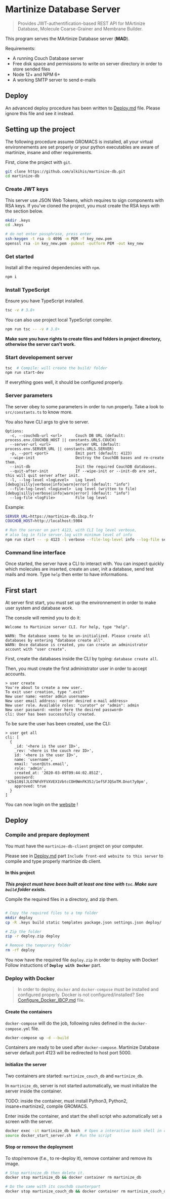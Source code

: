 # Martinize Database Server

> Provides JWT-authentification-based REST API for MArtinize Database, Molecule Coarse-Grainer and Membrane Builder.
 
This program serves the MArtinize Database server (**MAD**).

Requirements:
- A running Couch Database server 
- Free disk space and permissions to write on server directory in order to store sended files
- Node 12+ and NPM 6+
- A working SMTP server to send e-mails

## Deploy

An advanced deploy procedure has been written to [Deploy.md](./Deploy.md) file. Please ignore this file and see it instead.

## Setting up the project

The following procedure assume GROMACS is installed,
all your virtual environnements are set properly or 
your python executables are aware of martinize, insane and other requirements.

First, clone the project with `git`.
```bash
git clone https://github.com/alkihis/martinize-db.git
cd martinize-db
```

### Create JWT keys

This server use JSON Web Tokens, which requires to sign components with RSA keys. If you've cloned the project, you
must create the RSA keys with the section below.

```bash
mkdir .keys
cd .keys

# do not enter passphrase, press enter
ssh-keygen -t rsa -b 4096 -m PEM -f key_new.pem
openssl rsa -in key_new.pem -pubout -outform PEM -out key_new
```

### Get started

Install all the required dependencies with `npm`.
```bash
npm i
```

### Install TypeScript

Ensure you have TypeScript installed.
```bash
tsc -v # 3.8+
```

You can also use project local TypeScript compiler.
```bash
npm run tsc -- -v # 3.8+
```

**Make sure you have rights to create files and folders in project directory, otherwise the server can't work.**

### Start developement server

```bash
tsc  # Compile: will create the build/ folder
npm run start-dev
```

If everything goes well, it should be configured properly.

### Server parameters

The server obey to some parameters in order to run properly.
Take a look to `src/constants.ts` to know more.

You also have CLI args to give to server.

```
Options:
  -c, --couchdb-url <url>      Couch DB URL (default: process.env.COUCHDB_HOST || constants.URLS.COUCH)
  --server-url <url>           Server URL (default: process.env.SERVER_URL || constants.URLS.SERVER)
  -p, --port <port>            Emit port (default: 4123)
  --wipe-init                  Destroy the CouchDB bases and re-create them.
  --init-db                    Init the required CouchDB databases.
  --quit-after-init            If --wipe-init or --init-db are set, this will quit server after init.
  -l, --log-level <logLevel>   Log level [debug|silly|verbose|info|warn|error] (default: "info")
  --file-log-level <logLevel>  Log level (written to file) [debug|silly|verbose|info|warn|error] (default: "info")
  --log-file <logFile>         File log level
```

Example:
```bash
SERVER_URL=https://martinize-db.ibcp.fr
COUCHDB_HOST=http://localhost:5984

# Run the server on part 4123, with CLI log level verbose, 
# also log in file server.log with minimum level of info
npm run start -- -p 4123 -l verbose --file-log-level info --log-file server.log -c $COUCHDB_HOST --server-url $SERVER_URL
```

### Command line interface

Once started, the server have a CLI to interact with.
You can inspect quickly which molecules are inserted, create an user, init a database,
send test mails and more. Type `help` then enter to have informations.


## First start

At server first start, you must set up the environnement in order to make user system and database work.

The console will remind you to do it:
```
Welcome to Martinize server CLI. For help, type "help".

WARN: The database seems to be un-initialized. Please create all databases by entering "database create all".
WARN: Once database is created, you can create an administrator account with "user create".
```

First, create the databases inside the CLI by typing: `database create all`.

Then, you must create the first administrator user in order to accept accounts.

```
> user create
You're about to create a new user.
To exit user creation, type ".exit"
New user name: <enter admin username>
New user email address: <enter desired e-mail address>
New user role. Available roles: "curator" or "admin": admin
New user password: <enter here the desired password>
cli: User has been successfully created.
```

To be sure the user has been created, use the CLI:
```
> user get all
cli: [
  {
    _id: '<here is the user ID>',
    _rev: '<here is the couch rev ID>',
    id: '<here is the user ID>',
    name: 'username',
    email: 'user@its.email',
    role: 'admin',
    created_at: '2020-03-09T09:44:02.851Z',
    password: '$2b$10$lJLO7NFdYFVXVEX1VbtcCOH9WnFK35J/1efSFJQSoTM.Dnot7y0pm',
    approved: true
  }
]
```

You can now login on the [website](http://localhost:4123/) !


## Deploy

### Compile and prepare deployment

You must have the `martinize-db-client` project on your computer.

Please see in [Deploy.md](./Deploy.md) part `Include front-end website to this server` to compile and type properly martinize db client.

#### In this project

***This project must have been built at least one time with `tsc`. Make sure `build` folder exists.***

Compile the required files in a directory, and zip them.

```bash

# Copy the required files to a tmp folder
mkdir deploy
cp -R .keys build static templates package.json settings.json deploy/

# Zip the folder
zip -r deploy.zip deploy

# Remove the temporary folder
rm -rf deploy
```

You now have the required file `deploy.zip` in order to deploy with Docker! Follow instuctions of **`Deploy with Docker`** part.


### Deploy with Docker

> In order to deploy, `docker` and `docker-compose` must be installed and configured properly.
> Docker is not configured/installed? See [Configure_Docker_IBCP.md](./Configure_Docker_IBCP.md) file.

#### Create the containers

`docker-compose` will do the job, following rules defined in the `docker-compose.yml` file.

```bash
docker-compose up -d --build
```

Containers are ready to be used after `docker-compose`. Martinize Database server default port 4123 will be redirected to host port 5000.

#### Initialize the server

Two containers are started: `martinize_couch_db` and `martinize_db`.

In `martinize_db`, server is not started automatically, we must initialize the server inside the container.

TODO: inside the container, must install Python3, Python2, insane+martinize2, compile GROMACS.

Enter inside the container, and start the shell script who automatically set a screen with the server.
```bash
docker exec -it martinize_db bash  # Open a interactive bash shell in container
source docker_start_server.sh  # Run the script
```

#### Stop or remove the deployment

To stop/remove (f.e., to re-deploy it), remove container and remove its image.

```bash
# Stop martinize_db then delete it.
docker stop martinize_db && docker container rm martinize_db

# Do the same with its couchdb counterpart
docker stop martinize_couch_db && docker container rm martinize_couch_db
```



